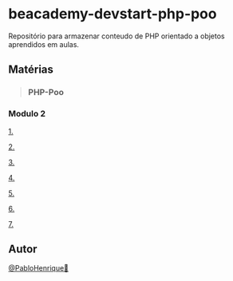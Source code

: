 # beacademy-devstart-php-poo
Repositório para armazenar conteudo de PHP orientado a objetos aprendidos em aulas.


## Matérias

> ### PHP-Poo

### Modulo 2

[1.]()

[2. ]()

[3. ]()

[4. ]()

[5. ]()

[6. ]()

[7. ]()


## Autor

[@PabloHenrique🚀]()
